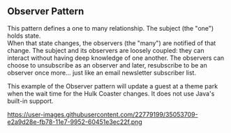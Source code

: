 ## Observer Pattern

This pattern defines a one to many relationship.  The subject (the "one") holds state.  
When that state changes, the observers (the "many") are notified of that change.
The subject and its observers are loosely coupled: they can interact without having deep knowledge of one another.
The observers can choose to unsubscribe as an observer and later, resubscribe to be an observer once more... just like an
email newsletter subscriber list.

This example of the Observer pattern will update a guest at a theme park when the wait time for the Hulk Coaster changes.  It does not use Java's built-in support.

https://user-images.githubusercontent.com/22779199/35053709-e2a9d28e-fb78-11e7-9952-60451e3ec22f.png
